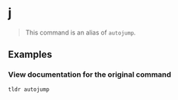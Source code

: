 # j

> This command is an alias of `autojump`.

## Examples

### View documentation for the original command

```bash
tldr autojump
```
